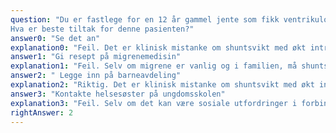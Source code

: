 ```yaml
---
question: "Du er fastlege for en 12 år gammel jente som fikk ventrikuloperitoneal shunt som spedbarn. Hun ble fulgt opp i flere år ved nevrokirurgisk avdeling etter operasjonen og alt har gått fint. Hun har nettopp begynt på ungdomsskolen. Hun kommer nå på legekontoret i følge med mor på grunn av økende plager med hodepine. De beskriver at dette har pågått over flere uker. Først hadde hun lettere hodepineplager, deretter mer vedvarende hodepine og det siste døgnet har hun ikke hatt effekt av paracetamol og i tillegg kastet opp en del. Du kjenner også moren og vet at hun er mye plaget med migrene.
Hva er beste tiltak for denne pasienten?"
answer0: "Se det an"
explanation0: "Feil. Det er klinisk mistanke om shuntsvikt med økt intrakranialt trykk. Ubehandlet kan dette bli livstruende og gi alvorlige nevrologiske utfall."
answer1: "Gi resept på migrenemedisin"
explanation1: "Feil. Selv om migrene er vanlig og i familien, må shuntsvikt utelukkes"
answer2: " Legge inn på barneavdeling"
explanation2: "Riktig. Det er klinisk mistanke om shuntsvikt med økt intrakranialt trykk. Her må pasienten legges inn for bildediagnostikk"
answer3: "Kontakte helsesøster på ungdomsskolen"
explanation3: "Feil. Selv om det kan være sosiale utfordringer i forbindelse med overgang til ungdomsskole, må shuntsvikt utelukkes"
rightAnswer: 2
---
```



